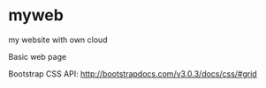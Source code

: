 # myweb
my website with own cloud

Basic web page

Bootstrap CSS API:
http://bootstrapdocs.com/v3.0.3/docs/css/#grid
